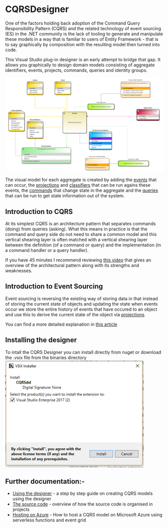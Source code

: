 # CQRSDesigner
One of the factors holding back adoption of the Command Query Responsibility Pattern (CQRS) and the related technology of event sourcing (ES) in the .NET community is the lack of tooling to generate and manipulate these models in a way that is familar to users of Entity Framework - that is to say graphically by composition with the resulting model then turned into code.

This Visual Studio plug-in designer is an early attempt to bridge that gap.  It allows you graphically to design domain models consisting of aggregate identifiers, events, projects, commands, queries and identity groups.

![The visual model](images/bank_account_medium_complexity_domain_clean.PNG)

The visual model for each aggregate is created by adding the [events](event.md) that can occur, the [projections](projection.md) and [classifiers](classifier.md) that can be run agains these events, the [commands](command.png) that change state in the aggregate and the [queries](query.md) that can be run to get state information out of the system.

## Introduction to CQRS

At its simplest CQRS is an architecture pattern that separates commands (doing) from queries (asking). What this means in practice is that the command and query side do not need to share a common model and this vertical shearing layer is often matched with a vertical shearing layer between the definition (of a command or query) and the implementation (in a command handler or a query handler).

If you have 45 minutes I recommend reviewing [this video](https://youtu.be/kpM5gCLF1Zc) that gives an overview of the architectural pattern along with its strengths and weaknesses.

## Introduction to Event Sourcing

Event sourcing is reversing the existing way of storing data in that instead of storing the current state of objects and updating the state when events occur we store the entire history of events that have occured to an object and use this to derive the current state of the object via [projections](projection.md).

You can find a more detailed explanation in [this article](https://www.codeproject.com/Articles/714742/CQRS-on-Windows-Azure-Event-Sourcing)

## Installing the designer

To intall the CQRS Designer you can install directly from nuget or download the .vsix file from the binaries directory
 ![install from vsix](images/install_vsix.PNG)

## Further documentation:-
* [Using the designer](designer_howto.md) - a step by step guide on creating CQRS models using the designer
* [The source code](src/readme.md) - overview of how the source code is organised in projects
* [Hosting on Azure](hosting_azure.md) - How to host a CQRS model on Microsoft Azure using serverless functions and event grid



